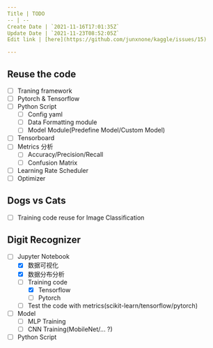 ```yaml
---
Title | TODO
-- | --
Create Date | `2021-11-16T17:01:35Z`
Update Date | `2021-11-23T08:52:05Z`
Edit link | [here](https://github.com/junxnone/kaggle/issues/15)

---
```

## Reuse the code
- [ ] Traning framework
- [ ] Pytorch & Tensorflow
- [ ] Python Script
  - [ ] Config yaml
  - [ ] Data Formatting module
  - [ ] Model Module(Predefine Model/Custom Model)
- [ ] Tensorboard
- [ ] Metrics 分析
  - [ ] Accuracy/Precision/Recall
  - [ ] Confusion Matrix
- [ ] Learning Rate Scheduler
- [ ] Optimizer

## Dogs vs Cats
- [ ] Training code reuse for Image Classification


## Digit Recognizer
- [ ] Jupyter Notebook
  - [x] 数据可视化
  - [x] 数据分布分析
  - [ ] Training code
    - [x] Tensorflow
    - [ ] Pytorch
  - [ ] Test the code with metrics(scikit-learn/tensorflow/pytorch)
- [ ] Model
  - [ ] MLP Training
  - [ ] CNN Training(MobileNet/... ?)
- [ ] Python Script
